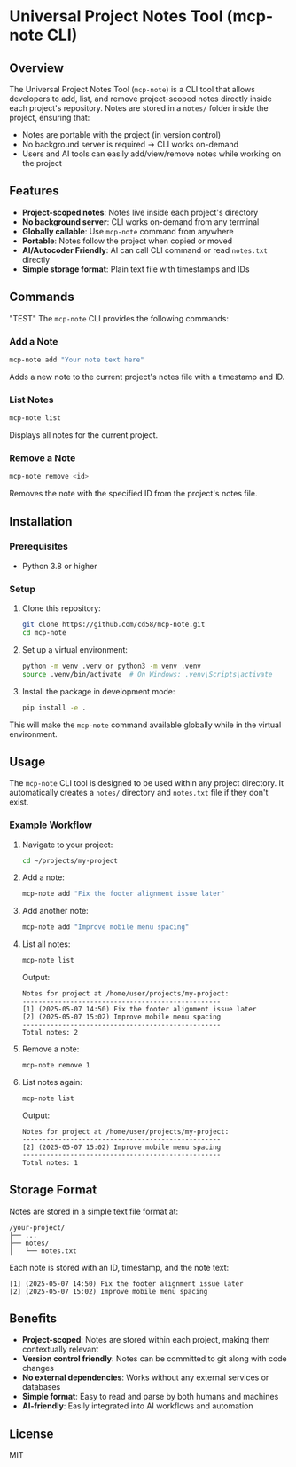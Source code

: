 # Universal Project Notes Tool (mcp-note CLI)

## Overview

The Universal Project Notes Tool (`mcp-note`) is a CLI tool that allows developers to add, list, and remove project-scoped notes directly inside each project's repository. Notes are stored in a `notes/` folder inside the project, ensuring that:

* Notes are portable with the project (in version control)
* No background server is required → CLI works on-demand
* Users and AI tools can easily add/view/remove notes while working on the project

## Features

- **Project-scoped notes**: Notes live inside each project's directory
- **No background server**: CLI works on-demand from any terminal
- **Globally callable**: Use `mcp-note` command from anywhere
- **Portable**: Notes follow the project when copied or moved
- **AI/Autocoder Friendly**: AI can call CLI command or read `notes.txt` directly
- **Simple storage format**: Plain text file with timestamps and IDs

## Commands
"TEST"
The `mcp-note` CLI provides the following commands:

### Add a Note
```bash
mcp-note add "Your note text here"
```
Adds a new note to the current project's notes file with a timestamp and ID.

### List Notes
```bash
mcp-note list
```
Displays all notes for the current project.

### Remove a Note
```bash
mcp-note remove <id>
```
Removes the note with the specified ID from the project's notes file.

## Installation

### Prerequisites

- Python 3.8 or higher

### Setup

1. Clone this repository:
   ```bash
   git clone https://github.com/cd58/mcp-note.git
   cd mcp-note
   ```

2. Set up a virtual environment:
   ```bash
   python -m venv .venv or python3 -m venv .venv
   source .venv/bin/activate  # On Windows: .venv\Scripts\activate
   ```

3. Install the package in development mode:
   ```bash
   pip install -e .
   ```

This will make the `mcp-note` command available globally while in the virtual environment.

## Usage

The `mcp-note` CLI tool is designed to be used within any project directory. It automatically creates a `notes/` directory and `notes.txt` file if they don't exist.

### Example Workflow

1. Navigate to your project:
   ```bash
   cd ~/projects/my-project
   ```

2. Add a note:
   ```bash
   mcp-note add "Fix the footer alignment issue later"
   ```

3. Add another note:
   ```bash
   mcp-note add "Improve mobile menu spacing"
   ```

4. List all notes:
   ```bash
   mcp-note list
   ```
   Output:
   ```
   Notes for project at /home/user/projects/my-project:
   --------------------------------------------------
   [1] (2025-05-07 14:50) Fix the footer alignment issue later
   [2] (2025-05-07 15:02) Improve mobile menu spacing
   --------------------------------------------------
   Total notes: 2
   ```

5. Remove a note:
   ```bash
   mcp-note remove 1
   ```

6. List notes again:
   ```bash
   mcp-note list
   ```
   Output:
   ```
   Notes for project at /home/user/projects/my-project:
   --------------------------------------------------
   [2] (2025-05-07 15:02) Improve mobile menu spacing
   --------------------------------------------------
   Total notes: 1
   ```

## Storage Format

Notes are stored in a simple text file format at:

```
/your-project/
├── ...
├── notes/
│   └── notes.txt
```

Each note is stored with an ID, timestamp, and the note text:

```
[1] (2025-05-07 14:50) Fix the footer alignment issue later
[2] (2025-05-07 15:02) Improve mobile menu spacing
```

## Benefits

- **Project-scoped**: Notes are stored within each project, making them contextually relevant
- **Version control friendly**: Notes can be committed to git along with code changes
- **No external dependencies**: Works without any external services or databases
- **Simple format**: Easy to read and parse by both humans and machines
- **AI-friendly**: Easily integrated into AI workflows and automation

## License

MIT